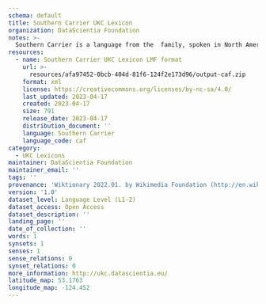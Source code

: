 ```yaml
---
schema: default
title: Southern Carrier UKC Lexicon
organization: DataScientia Foundation
notes: >-
  Southern Carrier is a language from the  family, spoken in North America. The UKC Lexicon of Southern Carrier is represented as a lexico-semantic network. It consists of words, word senses, synsets, as well as sense-level and synset-level relationships.
resources:
  - name: Southern Carrier UKC Lexicon LMF format
    url: >-
      resources/afa97452-0bcb-404d-81f6-124f2e173d96/output-caf.zip
    format: xml
    license: https://creativecommons.org/licenses/by-nc-sa/4.0/
    last_updated: 2023-04-17
    created: 2023-04-17
    size: 791
    release_date: 2023-04-17
    distribution_document: ''
    language: Southern Carrier
    language_code: caf
category:
  - UKC Lexicons
maintainer: DataScientia Foundation
maintainer_email: ''
tags: ''
provenance: 'Wiktionary 2022.01. by Wikimedia Foundation (http://en.wiktionary.org); Princeton WordNet 2.1 by Princeton University (https://wordnet.princeton.edu)'
version: '1.0'
dataset_level: Language Level (L1-2)
dataset_access: Open Access
dataset_description: ''
landing_page: ''
date_of_collection: ''
words: 1
synsets: 1
senses: 1
sense_relations: 0
synset_relations: 0
more_information: http://ukc.datascientia.eu/
latitude_map: 53.1763
longitude_map: -124.452
---
```

